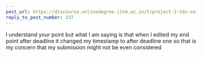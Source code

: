 ```yaml
---
post_url: https://discourse.onlinedegree.iitm.ac.in/t/project-2-tds-solver-discussion-thread/169029/338
reply_to_post_number: 337
---
```

I understand your point but what I am saying is that when I edited my end point after deadline it changed my timestamp to after deadline one so that is my concern that my submission might not be even considered
